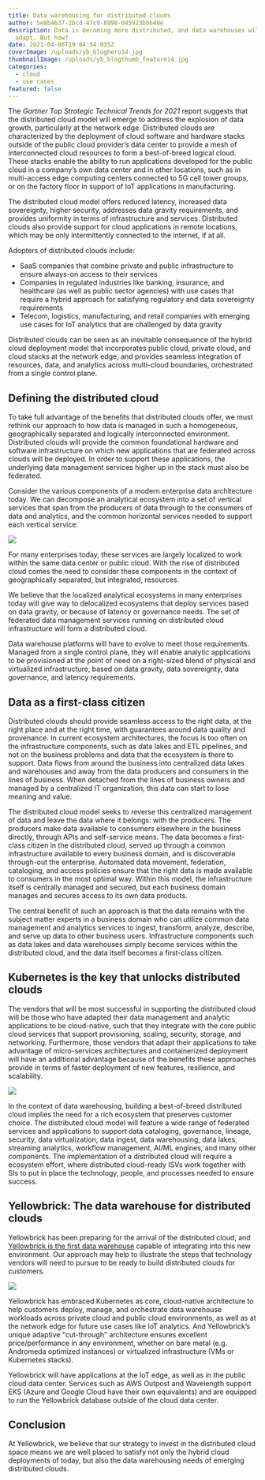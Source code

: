 ```yaml
---
title: Data warehousing for distributed clouds
author: 5e8b4637-2bcd-47c9-8998-045923bbb48e
description: Data is becoming more distributed, and data warehouses will have to
  adapt. But how?
date: 2021-04-06T19:04:54.035Z
coverImage: /uploads/yb_bloghero14.jpg
thumbnailImage: /uploads/yb_blogthumb_feature14.jpg
categories:
  - cloud
  - use cases
featured: false
---
```

The *Gartner Top Strategic Technical Trends for 2021* report suggests that the distributed cloud model will emerge to address the explosion of data growth, particularly at the network edge. Distributed clouds are characterized by the deployment of cloud software and hardware stacks outside of the public cloud provider’s data center to provide a mesh of interconnected cloud resources to form a best-of-breed logical cloud. These stacks enable the ability to run applications developed for the public cloud in a company’s own data center and in other locations, such as in multi-access edge computing centers connected to 5G cell tower groups, or on the factory floor in support of IoT applications in manufacturing.

The distributed cloud model offers reduced latency, increased data sovereignty, higher security, addresses data gravity requirements, and provides uniformity in terms of infrastructure and services. Distributed clouds also provide support for cloud applications in remote locations, which may be only intermittently connected to the internet, if at all. 

Adopters of distributed clouds include:

* SaaS companies that combine private and public infrastructure to ensure always-on access to their services 
* Companies in regulated industries like banking, insurance, and healthcare (as well as public sector agencies) with use cases that require a hybrid approach for satisfying regulatory and data sovereignty requirements
* Telecom, logistics, manufacturing, and retail companies with emerging use cases for IoT analytics that are challenged by data gravity

Distributed clouds can be seen as an inevitable consequence of the hybrid cloud deployment model that incorporates public cloud, private cloud, and cloud stacks at the network edge, and provides seamless integration of resources, data, and analytics across multi-cloud boundaries, orchestrated from a single control plane. 

## Defining the distributed cloud

To take full advantage of the benefits that distributed clouds offer, we must rethink our approach to how data is managed in such a homogeneous, geographically separated and logically interconnected environment. Distributed clouds will provide the common foundational hardware and software infrastructure on which new applications that are federated across clouds will be deployed. In order to support these applications, the underlying data management services higher up in the stack must also be federated. 

Consider the various components of a modern enterprise data architecture today. We can decompose an analytical ecosystem into a set of vertical services that span from the producers of data through to the consumers of data and analytics, and the common horizontal services needed to support each vertical service:

![](/uploads/yb_dataanalyticsarchitecture.png)

For many enterprises today, these services are largely localized to work within the same data center or public cloud. With the rise of distributed cloud comes the need to consider these components in the context of geographically separated, but integrated, resources.

We believe that the localized analytical ecosystems in many enterprises today will give way to delocalized ecosystems that deploy services based on data gravity, or because of latency or governance needs. The set of federated data management services running on distributed cloud infrastructure will form a distributed cloud. 

Data warehouse platforms will have to evolve to meet those requirements. Managed from a single control plane, they will enable analytic applications to be provisioned at the point of need on a right-sized blend of physical and virtualized infrastructure, based on data gravity, data sovereignty, data governance, and latency requirements.  

## Data as a first-class citizen

Distributed clouds should provide seamless access to the right data, at the right place and at the right time, with guarantees around data quality and provenance. In current ecosystem architectures, the focus is too often on the infrastructure components, such as data lakes and ETL pipelines, and not on the business problems and data that the ecosystem is there to support. Data flows from around the business into centralized data lakes and warehouses and away from the data producers and consumers in the lines of business. When detached from the lines of business owners and managed by a centralized IT organization, this data can start to lose meaning and value. 

The distributed cloud model seeks to reverse this centralized management of data and leave the data where it belongs: with the producers. The producers make data available to consumers elsewhere in the business directly, through APIs and self-service means. The data becomes a first-class citizen in the distributed cloud, served up through a common infrastructure available to every business domain, and is discoverable through-out the enterprise. Automated data movement, federation, cataloging, and access policies ensure that the right data is made available to consumers in the most optimal way. Within this model, the infrastructure itself is centrally managed and secured, but each business domain manages and secures access to its own data products. 

The central benefit of such an approach is that the data remains with the subject matter experts in a business domain who can utilize common data management and analytics services to ingest, transform, analyze, describe, and serve up data to other business users. Infrastructure components such as data lakes and data warehouses simply become services within the distributed cloud, and the data itself becomes a first-class citizen. 

## Kubernetes is the key that unlocks distributed clouds

The vendors that will be most successful in supporting the distributed cloud will be those who have adapted their data management and analytic applications to be cloud-native, such that they integrate with the core public cloud services that support provisioning, scaling, security, storage, and networking. Furthermore, those vendors that adapt their applications to take advantage of micro-services architectures and containerized deployment will have an additional advantage because of the benefits these approaches provide in terms of faster deployment of new features, resilience, and scalability. 

![](/uploads/yb_distributedcloud_infographic.png)

In the context of data warehousing, building a best-of-breed distributed cloud implies the need for a rich ecosystem that preserves customer choice. The distributed cloud model will feature a wide range of federated services and applications to support data cataloging, governance, lineage, security, data virtualization, data ingest, data warehousing, data lakes, streaming analytics, workflow management, AI/ML engines, and many other components. The implementation of a distributed cloud will require a ecosystem effort, where distributed cloud-ready ISVs work together with SIs to put in place the technology, people, and processes needed to ensure success. 

## Yellowbrick: The data warehouse for distributed clouds

Yellowbrick has been preparing for the arrival of the distributed cloud, and [Yellowbrick is the first data warehouse](https://www.yellowbrick.com/products/data-warehouse/) capable of integrating into this new environment. Our approach may help to illustrate the steps that technology vendors will need to pursue to be ready to build distributed clouds for customers.

![](/uploads/yellowbrick-dc.png)

Yellowbrick has embraced Kubernetes as core, cloud-native architecture to help customers deploy, manage, and orchestrate data warehouse workloads across private cloud and public cloud environments, as well as at the network edge for future use cases like IoT analytics. And Yellowbrick’s unique adaptive "cut-through" architecture ensures excellent price/performance in any environment, whether on bare metal (e.g. Andromeda optimized instances) or virtualized infrastructure (VMs or Kubernetes stacks).

Yellowbrick will have applications at the IoT edge, as well as in the public cloud data center. Services such as AWS Outpost and Wavelength support EKS (Azure and Google Cloud have their own equivalents) and are equipped to run the Yellowbrick database outside of the cloud data center. 

## Conclusion

At Yellowbrick, we believe that our strategy to invest in the distributed cloud space means we are well placed to satisfy not only the hybrid cloud deployments of today, but also the data warehousing needs of emerging distributed clouds.